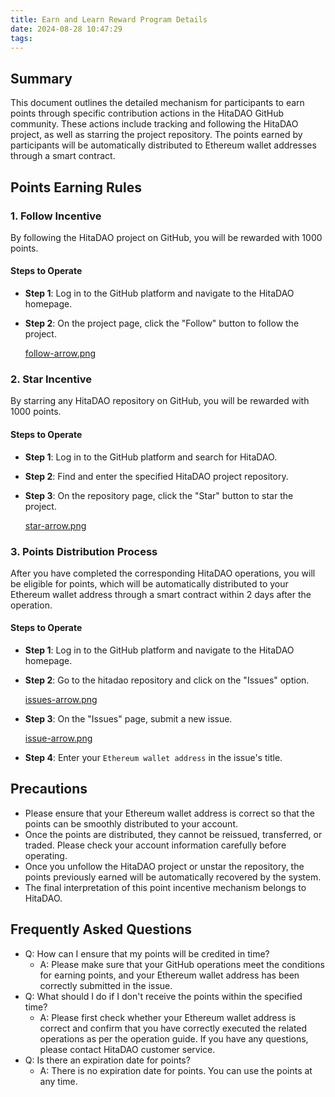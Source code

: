 ```yaml
---
title: Earn and Learn Reward Program Details
date: 2024-08-28 10:47:29
tags:
---
```


## Summary

This document outlines the detailed mechanism for participants to earn points through specific contribution actions in the HitaDAO GitHub community. These actions include tracking and following the HitaDAO project, as well as starring the project repository. The points earned by participants will be automatically distributed to Ethereum wallet addresses through a smart contract.

## Points Earning Rules

### 1. Follow Incentive

By following the HitaDAO project on GitHub, you will be rewarded with 1000 points.

#### Steps to Operate

- **Step 1**: Log in to the GitHub platform and navigate to the HitaDAO homepage.

- **Step 2**: On the project page, click the "Follow" button to follow the project.

  [follow-arrow.png](https://kimi.moonshot.cn/chat/follow-arrow.png)

### 2. Star Incentive

By starring any HitaDAO repository on GitHub, you will be rewarded with 1000 points.

#### Steps to Operate

- **Step 1**: Log in to the GitHub platform and search for HitaDAO.

- **Step 2**: Find and enter the specified HitaDAO project repository.

- **Step 3**: On the repository page, click the "Star" button to star the project.

  [star-arrow.png](https://kimi.moonshot.cn/chat/star-arrow.png)

### 3. Points Distribution Process

After you have completed the corresponding HitaDAO operations, you will be eligible for points, which will be automatically distributed to your Ethereum wallet address through a smart contract within 2 days after the operation.

#### Steps to Operate

- **Step 1**: Log in to the GitHub platform and navigate to the HitaDAO homepage.

- **Step 2**: Go to the hitadao repository and click on the "Issues" option.

  [issues-arrow.png](https://kimi.moonshot.cn/chat/issues-arrow.png)

- **Step 3**: On the "Issues" page, submit a new issue.

  [issue-arrow.png](https://kimi.moonshot.cn/chat/issue-arrow.png)

- **Step 4**: Enter your `Ethereum wallet address` in the issue's title.

## Precautions

- Please ensure that your Ethereum wallet address is correct so that the points can be smoothly distributed to your account.
- Once the points are distributed, they cannot be reissued, transferred, or traded. Please check your account information carefully before operating.
- Once you unfollow the HitaDAO project or unstar the repository, the points previously earned will be automatically recovered by the system.
- The final interpretation of this point incentive mechanism belongs to HitaDAO.

## Frequently Asked Questions

- Q: How can I ensure that my points will be credited in time?
  - A: Please make sure that your GitHub operations meet the conditions for earning points, and your Ethereum wallet address has been correctly submitted in the issue.
- Q: What should I do if I don't receive the points within the specified time?
  - A: Please first check whether your Ethereum wallet address is correct and confirm that you have correctly executed the related operations as per the operation guide. If you have any questions, please contact HitaDAO customer service.
- Q: Is there an expiration date for points?
  - A: There is no expiration date for points. You can use the points at any time.
